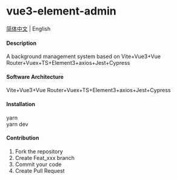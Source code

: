 # vue3-element-admin

[简体中文](./README.md) | English

#### Description
A background management system based on Vite+Vue3+Vue Router+Vuex+TS+Element3+axios+Jest+Cypress

#### Software Architecture
Vite+Vue3+Vue Router+Vuex+TS+Element3+axios+Jest+Cypress

#### Installation

yarn  
yarn dev

#### Contribution

1.  Fork the repository
2.  Create Feat_xxx branch
3.  Commit your code
4.  Create Pull Request

